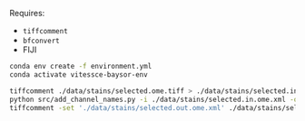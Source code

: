 
Requires:
- `tiffcomment`
- `bfconvert`
- FIJI

```sh
conda env create -f environment.yml
conda activate vitessce-baysor-env
```


```sh
tiffcomment ./data/stains/selected.ome.tiff > ./data/stains/selected.in.ome.xml
python src/add_channel_names.py -i ./data/stains/selected.in.ome.xml -o ./data/stains/selected.out.ome.xml
tiffcomment -set './data/stains/selected.out.ome.xml' ./data/stains/selected.ome.tiff
```
